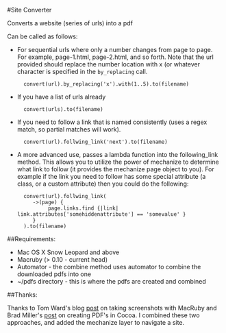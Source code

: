 #Site Converter

Converts a website (series of urls) into a pdf

Can be called as follows:

- For sequential urls where only a number changes from page to page.  For example, page-1.html, page-2.html, and so forth.  Note that the url provided should replace the number location with x (or whatever character is specified in the `by_replacing` call.

        convert(url).by_replacing('x').with(1..5).to(filename)

- If you have a list of urls already 

        convert(urls).to(filename) 

- If you need to follow a link that is named consistently (uses a regex match, so partial matches will work).

        convert(url).follwing_link('next').to(filename)

-  A more advanced use, passes a lambda function into the following_link method.  This allows you to utilize the power of mechanize to determine what link to follow (it provides the mechanize page object to you).  For example if the link you need to follow has some special attribute (a class, or a custom attribute) then you could do the following:

         convert(url).follwing_link(
            ->(page) {
                 page.links.find {|link| link.attributes['somehiddenattribute'] == 'somevalue' }
            }
         ).to(filename)

##Requirements:
- Mac OS X Snow Leopard and above 
- Macruby (> 0.10 - current head)
- Automator - the combine method uses automator to combine the downloaded pdfs into one
- ~/pdfs directory - this is where the pdfs are created and combined

##Thanks:

Thanks to Tom Ward's blog [post][screenshots] on taking screenshots with MacRuby and Brad Miller's [post][cocoa_pdfs] on creating PDF's in Cocoa. I combined these two approaches, and added the mechanize layer to navigate a site.

[screenshots]: http://tomafro.net/2009/11/taking-screenshots-of-web-pages-with-macruby
[cocoa_pdfs]: http://cocoadevcentral.com/articles/000074.php
